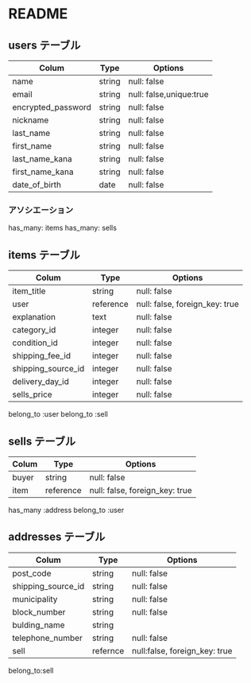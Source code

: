 # README

## users テーブル

| Colum              | Type   | Options       |
| ------------------ | ------ | ------------- |
| name               | string | null: false   |
| email              | string | null: false,unique:true |
| encrypted_password | string | null: false |
| nickname           | string | null: false |
| last_name          | string | null: false |
| first_name         | string | null: false |
| last_name_kana     | string | null: false |
| first_name_kana          | string | null: false |
| date_of_birth      | date   | null: false |

### アソシエーション
has_many: items
has_many: sells



## items テーブル
 
| Colum              | Type   | Options       |
| ------------------ | ------ | ------------- |
| item_title         | string | null: false |
| user               | reference | null: false, foreign_key: true  |
| explanation        | text   | null: false |
| category_id        | integer | null: false |
| condition_id       | integer | null: false |
| shipping_fee_id    | integer | null: false |
| shipping_source_id | integer | null: false |
| delivery_day_id    | integer | null: false |
| sells_price        | integer | null: false |

belong_to :user
belong_to :sell

## sells テーブル

| Colum              | Type   | Options       |
| ------------------ | ------ | ------------- |
| buyer              | string | null: false |
| item               | reference | null: false, foreign_key: true |

has_many :address
belong_to :user


## addresses テーブル

| Colum              | Type   | Options       |
| ------------------ | ------ | ------------- |
| post_code          | string | null: false |
| shipping_source_id | string | null: false |
| municipality       | string | null: false |
| block_number       | string | null: false |
| bulding_name       | string |             |
| telephone_number   | string | null: false |
| sell               | refernce | null:false, foreign_key: true|

belong_to:sell